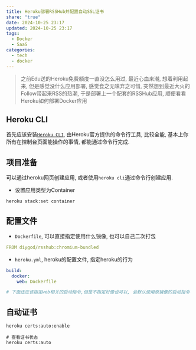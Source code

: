 ```yaml
---
title: Heroku部署RSSHub并配置自动SSL证书
share: "true"
date: 2024-10-25 23:17
updated: 2024-10-25 23:17
tags:
  - Docker
  - SaaS
categories:
  - tech
  - docker
---
```

> 之前Edu送的Heroku免费额度一直没怎么用过, 最近心血来潮, 想着利用起来, 但是感觉没什么应用部署, 感觉食之无味弃之可惜, 突然想到最近大火的Follow带起来RSS的热潮, 于是部署上一个配套的RSSHub应用, 顺便看看Heroku如何部署Docker应用


<!-- more -->
## Heroku CLI

首先应该安装[`Heroku CLI`](https://devcenter.heroku.com/articles/heroku-cli), 由Heroku官方提供的命令行工具, 比较全能, 基本上你所有在控制台页面能操作的事情, 都能通过命令行完成.

## 项目准备

可以通过heroku网页创建应用, 或者使用`heroku cli`通过命令行创建应用.

- 设置应用类型为Container

```shell
heroku stack:set container
```

## 配置文件

- `Dockerfile`, 可以直接指定使用什么镜像, 也可以自己二次打包

```yaml
FROM diygod/rsshub:chromium-bundled
```

- `heroku.yml`, heroku的配置文件, 指定heroku的行为

```yaml
build:
  docker:
    web: Dockerfile

# 下面还应该指定web相关的启动指令,但是不指定好像也可以, 会默认使用原镜像的启动指令
```

## 自动证书

```shell
heroku certs:auto:enable
```

```shell
# 查看证书状态
heroku certs:auto
```